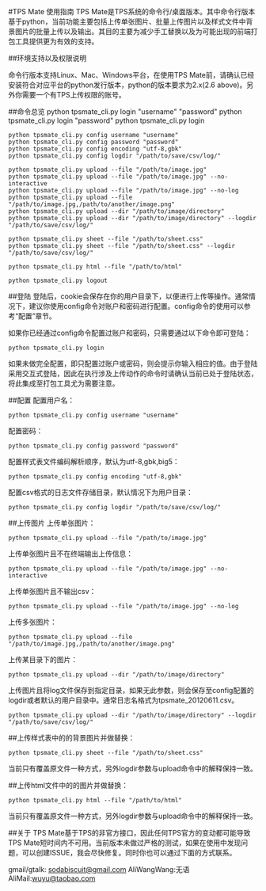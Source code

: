 #TPS Mate 使用指南
TPS Mate是TPS系统的命令行/桌面版本。其中命令行版本基于python，当前功能主要包括上传单张图片、批量上传图片以及样式文件中背景图片的批量上传以及输出。其目的主要为减少手工替换以及为可能出现的前端打包工具提供更为有效的支持。

##环境支持以及权限说明

命令行版本支持Linux、Mac、Windows平台，在使用TPS Mate前，请确认已经安装符合对应平台的python发行版本，python的版本要求为2.x(2.6 above)。另外你需要一个有TPS上传权限的账号。

##命令总览
    python tpsmate_cli.py login "username" "password"
    python tpsmate_cli.py login "password"
    python tpsmate_cli.py login

    python tpsmate_cli.py config username "username"
    python tpsmate_cli.py config password "password"
    python tpsmate_cli.py config encoding "utf-8,gbk"
    python tpsmate_cli.py config logdir "/path/to/save/csv/log/"

    python tpsmate_cli.py upload --file "/path/to/image.jpg"
    python tpsmate_cli.py upload --file "/path/to/image.jpg" --no-interactive
    python tpsmate_cli.py upload --file "/path/to/image.jpg" --no-log
    python tpsmate_cli.py upload --file "/path/to/image.jpg,/path/to/another/image.png"
    python tpsmate_cli.py upload --dir "/path/to/image/directory"
    python tpsmate_cli.py upload --dir "/path/to/image/directory" --logdir "/path/to/save/csv/log/"

    python tpsmate_cli.py sheet --file "/path/to/sheet.css"
    python tpsmate_cli.py sheet --file "/path/to/sheet.css" --logdir "/path/to/save/csv/log/"

    python tpsmate_cli.py html --file "/path/to/html"

    python tpsmate_cli.py logout

##登陆
登陆后，cookie会保存在你的用户目录下，以便进行上传等操作。通常情况下，建议你使用config命令对账户和密码进行配置。config命令的使用可以参考“配置”章节。

如果你已经通过config命令配置过账户和密码，只需要通过以下命令即可登陆：

    python tpsmate_cli.py login
    
如果未做完全配置，即只配置过账户或密码，则会提示你输入相应的值。由于登陆采用交互式登陆，因此在执行涉及上传动作的命令时请确认当前已处于登陆状态，将此集成至打包工具尤为需要注意。

##配置
配置用户名：

    python tpsmate_cli.py config username "username"

配置密码：

    python tpsmate_cli.py config password "password"

配置样式表文件编码解析顺序，默认为utf-8,gbk,big5：

    python tpsmate_cli.py config encoding "utf-8,gbk"
    
配置csv格式的日志文件存储目录，默认情况下为用户目录：

    python tpsmate_cli.py config logdir "/path/to/save/csv/log/"

##上传图片
上传单张图片：

    python tpsmate_cli.py upload --file "/path/to/image.jpg"

上传单张图片且不在终端输出上传信息：

    python tpsmate_cli.py upload --file "/path/to/image.jpg" --no-interactive

上传单张图片且不输出csv：

    python tpsmate_cli.py upload --file "/path/to/image.jpg" --no-log

上传多张图片：

    python tpsmate_cli.py upload --file "/path/to/image.jpg,/path/to/another/image.png"

上传某目录下的图片：

    python tpsmate_cli.py upload --dir "/path/to/image/directory"

上传图片且将log文件保存到指定目录，如果无此参数，则会保存至config配置的logdir或者默认的用户目录中。通常日志名格式为tpsmate_20120611.csv。

    python tpsmate_cli.py upload --dir "/path/to/image/directory" --logdir "/path/to/save/csv/log/"

##上传样式表中的的背景图片并做替换：

    python tpsmate_cli.py sheet --file "/path/to/sheet.css"

当前只有覆盖原文件一种方式，另外logdir参数与upload命令中的解释保持一致。

##上传html文件中的的图片并做替换：

    python tpsmate_cli.py html --file "/path/to/html"

当前只有覆盖原文件一种方式，另外logdir参数与upload命令中的解释保持一致。

##关于
TPS Mate基于TPS的非官方接口，因此任何TPS官方的变动都可能导致TPS Mate短时间内不可用。当前版本未做过严格的测试，如果在使用中发现问题，可以创建ISSUE，我会尽快修复。同时你也可以通过下面的方式联系。

gmail/gtalk: sodabiscuit@gmail.com
AliWangWang:无语
AliMail:wuyu@taobao.com
